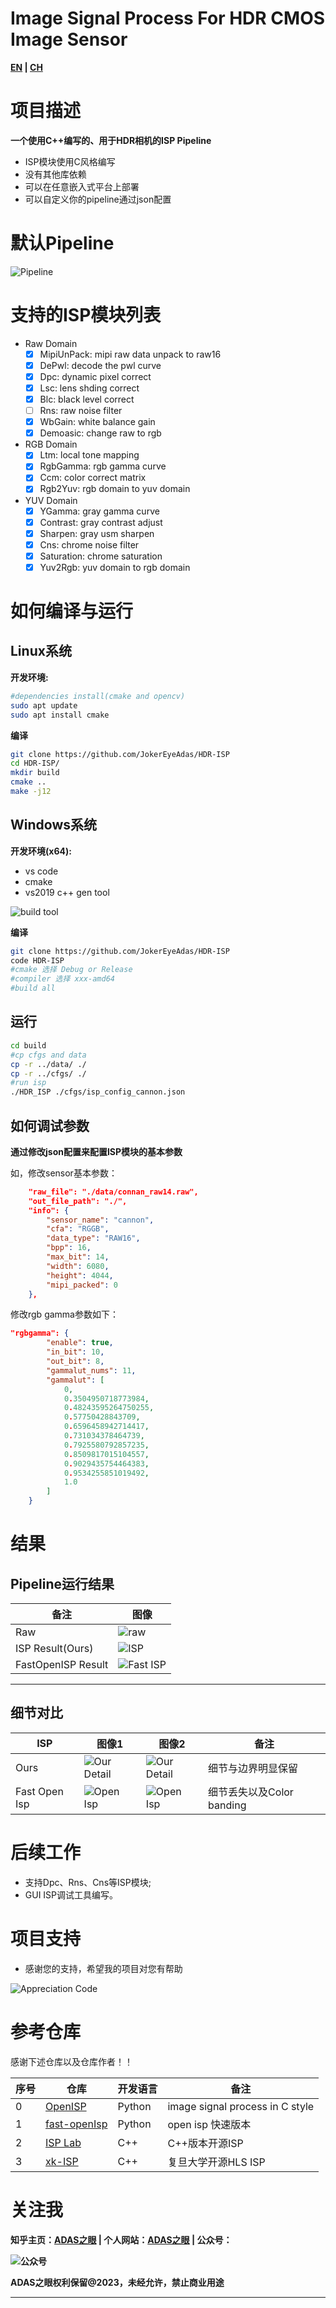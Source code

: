 # Image Signal Process For HDR CMOS Image Sensor

**[EN](../readme.md) | [CH](./readme_ch.md)**

# 项目描述


**一个使用C++编写的、用于HDR相机的ISP Pipeline**

- ISP模块使用C风格编写
- 没有其他库依赖
- 可以在任意嵌入式平台上部署
- 可以自定义你的pipeline通过json配置

# 默认Pipeline

![Pipeline](pipeline.png)

# 支持的ISP模块列表

- Raw Domain
    - [x] MipiUnPack: mipi raw data unpack to raw16
    - [x] DePwl: decode the pwl curve
    - [x] Dpc: dynamic pixel correct
    - [x] Lsc: lens shding correct
    - [x] Blc: black level correct
    - [ ] Rns: raw noise filter
    - [x] WbGain: white balance gain
    - [x] Demoasic: change raw to rgb
- RGB Domain
    - [x] Ltm: local tone mapping
    - [x] RgbGamma: rgb gamma curve
    - [x] Ccm: color correct matrix
    - [x] Rgb2Yuv: rgb domain to yuv domain
- YUV Domain
    - [x] YGamma: gray gamma curve
    - [x] Contrast: gray contrast adjust
    - [x] Sharpen: gray usm sharpen
    - [x] Cns: chrome noise filter
    - [x] Saturation: chrome saturation
    - [x] Yuv2Rgb: yuv domain to rgb domain

# 如何编译与运行

## Linux系统
**开发环境:** 
```bash
#dependencies install(cmake and opencv)
sudo apt update
sudo apt install cmake
```

**编译**

```bash
git clone https://github.com/JokerEyeAdas/HDR-ISP
cd HDR-ISP/
mkdir build
cmake ..
make -j12
```
## Windows系统

**开发环境(x64):** 
- vs code
- cmake
- vs2019 c++ gen tool

![build tool](compile.png) 

**编译**

```bash
git clone https://github.com/JokerEyeAdas/HDR-ISP
code HDR-ISP
#cmake 选择 Debug or Release
#compiler 选择 xxx-amd64
#build all
```

## 运行

```bash
cd build
#cp cfgs and data
cp -r ../data/ ./
cp -r ../cfgs/ ./
#run isp
./HDR_ISP ./cfgs/isp_config_cannon.json
```
## 如何调试参数

**通过修改json配置来配置ISP模块的基本参数**

如，修改sensor基本参数：
```json
    "raw_file": "./data/connan_raw14.raw",
    "out_file_path": "./",
    "info": {
        "sensor_name": "cannon",
        "cfa": "RGGB",
        "data_type": "RAW16",
        "bpp": 16,
        "max_bit": 14,
        "width": 6080,
        "height": 4044,
        "mipi_packed": 0
    },
```

修改rgb gamma参数如下：

```json
"rgbgamma": {
        "enable": true,
        "in_bit": 10,
        "out_bit": 8,
        "gammalut_nums": 11,
        "gammalut": [
            0,
            0.3504950718773984,
            0.48243595264750255,
            0.57750428843709,
            0.6596458942714417,
            0.731034378464739,
            0.7925580792857235,
            0.8509817015104557,
            0.9029435754464383,
            0.9534255851019492,
            1.0
        ]
    }
```

# 结果

## Pipeline运行结果

|备注|图像|
|-------|-------|
|Raw|![raw](ISP/connan_raw14.png)|
|ISP Result(Ours)|![ISP](ISP/isp_result.png)|
|FastOpenISP Result|![Fast ISP](ISP/color_checker.png)|

------

## 细节对比

|ISP|图像1|图像2|备注|
|-------|-------|--------|-------|
|Ours|![Our Detail](ISP/our_detail.png)|![Our Detail](ISP/our_sharpen.png)|细节与边界明显保留|
|Fast Open Isp|![Open Isp](ISP/fast_detail.png)|![Open Isp](ISP/others_sharpen.png)|细节丢失以及Color banding|

# 后续工作

* 支持Dpc、Rns、Cns等ISP模块;
* GUI ISP调试工具编写。

# 项目支持

- 感谢您的支持，希望我的项目对您有帮助

![Appreciation Code](AppreciationCode.png)

# 参考仓库

感谢下述仓库以及仓库作者！！

|序号|仓库|开发语言|备注|
|-----|-----|-----|-----|
|0|[OpenISP](https://github.com/cruxopen/openISP)|Python|image signal process in C style|
|1|[fast-openIsp](https://github.com/QiuJueqin/fast-openISP)|Python|open isp 快速版本|
|2|[ISP Lab](https://github.com/yuqing-liu-dut/ISPLab)|C++|C++版本开源ISP|
|3|[xk-ISP](https://github.com/openasic-org/xkISP)|C++|复旦大学开源HLS ISP|


# 关注我


**知乎主页：[ADAS之眼](https://www.zhihu.com/people/fen-shi-qing-nian-29) | 个人网站：[ADAS之眼](https://jokereyeadas.github.io/) | 公众号：**

**![公众号](wechat.png)**


**ADAS之眼权利保留@2023，未经允许，禁止商业用途**

-----